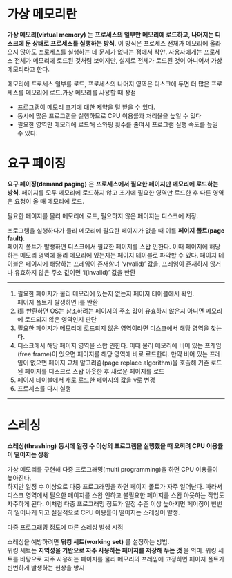 # 가상 메모리란

**가상 메모리(virtual memory)** 는 **프로세스의 일부만 메모리에 로드하고, 나머지는 디스크에 둔 상태로 프로세스를 실행하는 방식**. 이 방식은 프로세스 전체가 메모리에 올라오지 않아도 프로세스를 실행하는 데 문제가 없다는 점에서 착안. 사용자에게는 프로세스 전체가 메모리에 로드된 것처럼 보이지만, 실제로 전체가 로드된 것이 아니어서 가상 메모리라고 한다.  

메모리에 프로세스 일부를 로드, 프로세스의 나머지 영역은 디스크에 두면 더 많은 프로세스를 메모리에 로드.가상 메모리를 사용할 때 장점

- 프로그램이 메모리 크기에 대한 제약을 덜 받을 수 있다.
- 동시에 많은 프로그램을 실행하므로 CPU 이용률과 처리율을 높일 수 있다
- 필요한 영역만 메모리에 로드해 스와핑 횟수를 줄여서 프로그램 실행 속도를 높일 수 있다.

# 요구 페이징

**요구 페이징(demand paging)** 은 **프로세스에서 필요한 페이지만 메모리에 로드하는 방식**. 페이지를 모두 메모리에 로드하지 않고 초기에 필요한 영역만 로드한 후 다른 영역은 요청이 올 때 메모리에 로드.

필요한 페이지를 물리 메모리에 로드, 필요하지 않은 페이지는 디스크에 저장.

프로그램을 실행하다가 물리 메모리에 필요한 페이지가 없을 때 이를 **페이지 폴트(page fault)**.   
페이지 폴트가 발생하면 디스크에서 필요한 페이지를 스왑 인한다. 이때 페이지에 해당하는 메모리 영역에 물리 메모리에 있는지는 페이지 테이블로 파악할 수 있다. 페이지 테이블은 페이지에 해당하는 프레임이 존재함녀 ‘v(valid)’ 값을, 프레임이 존재하지 않거나 유효하지 않은 주소 값이면 ‘i(invalid)’ 값을 반환

---

1. 필요한 페이지가 물리 메모리에 있는지 없는지 페이지 테이블에서 확인.  
페이지 폴트가 발생하면 i를 반환
2. i를 반환하면 OS는 참조하려는 페이지의 주소 값이 유효하지 않은지 아니면 메모리에 로드되지 않은 영역인지 판단
3. 필요한 페이지가 메모리에 로드되지 않은 영역이라면 디스크에서 해당 영역을 찾는다.
4. 디스크에서 해당 페이지 영역을 스왑 인한다. 이때 물리 메모리에 비어 있는 프레임(free frame)이 있으면 페이지를 해당 영역에 바로 로드한다. 만약 비어 있는 프레임이 없으면 페이지 교체 알고리즘(page replace algorithm)을 호출해 기존 로드된 페이지를 디스크로 스왑 아웃한 후 새로운 페이지를 로드
5. 페이지 테이블에서 새로 로드한 페이지의 값을 v로 변경
6. 프로세스를 다시 실행

---

# 스레싱

**스레싱(thrashing)** **동시에 일정 수 이상의 프로그램을 실행했을 때 오히려 CPU 이용률이 떨어지는 상황**

가상 메모리를 구현해 다중 프로그래밍(multi programming)을 하면 CPU 이용률이 높아진다.  
하지만 일정 수 이상으로 다중 프로그래밍을 하면 페이지 폴트가 자주 일어난다. 따라서 디스크 영역에서 필요한 페이지를 스왑 인하고 불필요한 페이지를 스왑 아웃하는 작업도 자주하게 된다. 이처럼 다중 프로그래밍 정도가 일정 수준 이상 높아지면 페이징이 빈번히 일어나게 되고 실질적으로 CPU 이용률이 떨어지는 스레싱이 발생.

다중 프로그래밍 정도에 따른 스레싱 발생 시점

스레싱을 예방하려면 **워킹 세트(working set)** 를 설정하는 방법.  
워킹 세트는 **지역성을 기반으로 자주 사용하는 페이지를 저장해 두는 것** 을 의미. 워킹 세트를 바탕으로 자주 사용하는 페이지를 물리 메모리의 프레임에 고정하면 페이지 폴트가 빈번하게 발생하는 현상을 방지